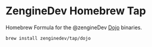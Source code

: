 # ZengineDev Homebrew Tap

Homebrew Formula for the @zengineDev [Dojo](https://github.com/zengineDev/dojo) binaries.

```sh
brew install zenginedev/tap/dojo
```
